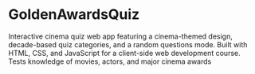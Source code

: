 # GoldenAwardsQuiz
Interactive cinema quiz web app featuring a cinema-themed design, decade-based quiz categories, and a random questions mode. Built with HTML, CSS, and JavaScript for a client-side web development course. Tests knowledge of movies, actors, and major cinema awards
